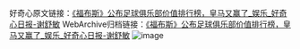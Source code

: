好奇心原文链接：[《福布斯》公布足球俱乐部价值排行榜，皇马又赢了_娱乐_好奇心日报-谢舒敏](https://www.qdaily.com/articles/9309.html)
WebArchive归档链接：[《福布斯》公布足球俱乐部价值排行榜，皇马又赢了_娱乐_好奇心日报-谢舒敏](http://web.archive.org/web/20190623154042/https://www.qdaily.com/articles/9309.html)
![image](http://ww3.sinaimg.cn/large/007d5XDpgy1g3vf03v1t9j30u033ub13)